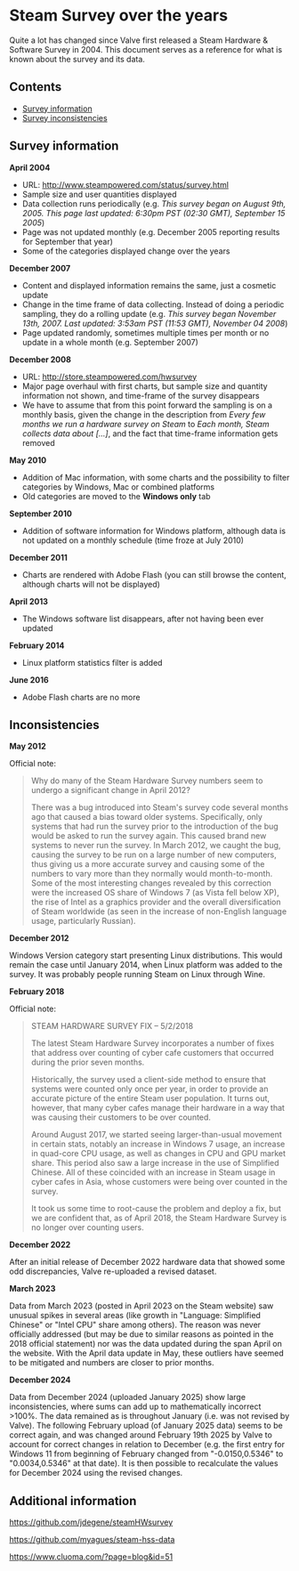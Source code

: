 # Steam Survey over the years

Quite a lot has changed since Valve first released a Steam Hardware & Software Survey in 2004.
This document serves as a reference for what is known about the survey and its data.


## Contents
- [Survey information](#information)
- [Survey inconsistencies](#inconsistencies)

<a name="information"/>

## Survey information

__April 2004__

  - URL: http://www.steampowered.com/status/survey.html
  - Sample size and user quantities displayed
  - Data collection runs periodically (e.g. _This survey began on August 9th, 2005. This page last updated: 6:30pm PST (02:30 GMT), September 15 2005_)
  - Page was not updated monthly (e.g. December 2005 reporting results for September that year)
  - Some of the categories displayed change over the years

__December 2007__

  - Content and displayed information remains the same, just a cosmetic update
  - Change in the time frame of data collecting. Instead of doing a periodic sampling, they do a rolling update (e.g. _This survey began November 13th, 2007. Last updated: 3:53am PST (11:53 GMT), November 04 2008_)
  - Page updated randomly, sometimes multiple times per month or no update in a whole month (e.g. September 2007)

__December 2008__

  - URL: http://store.steampowered.com/hwsurvey
  - Major page overhaul with first charts, but sample size and quantity information not shown, and time-frame of the survey disappears
  - We have to assume that from this point forward the sampling is on a monthly basis, given the change in the description from _Every few months we run a hardware survey on Steam_ to _Each month, Steam collects data about [...]_, and the fact that time-frame information gets removed

__May 2010__

  - Addition of Mac information, with some charts and the possibility to filter categories by Windows, Mac or combined platforms
  - Old categories are moved to the __Windows only__ tab

__September 2010__

  - Addition of software information for Windows platform, although data is not updated on a monthly schedule (time froze at July 2010)

__December 2011__

  - Charts are rendered with Adobe Flash (you can still browse the content, although charts will not be displayed)

__April 2013__

  - The Windows software list disappears, after not having been ever updated

__February 2014__

  - Linux platform statistics filter is added

__June 2016__

  - Adobe Flash charts are no more

<a name="inconsistencies"/>

## Inconsistencies

__May 2012__

Official note:

> Why do many of the Steam Hardware Survey numbers seem to undergo a significant change in April 2012?
>
> There was a bug introduced into Steam's survey code several months ago that caused a bias toward older systems. Specifically, only systems that had run the survey prior to the introduction of the bug would be asked to run the survey again. This caused brand new systems to never run the survey. In March 2012, we caught the bug, causing the survey to be run on a large number of new computers, thus giving us a more accurate survey and causing some of the numbers to vary more than they normally would month-to-month. Some of the most interesting changes revealed by this correction were the increased OS share of Windows 7 (as Vista fell below XP), the rise of Intel as a graphics provider and the overall diversification of Steam worldwide (as seen in the increase of non-English language usage, particularly Russian).

__December 2012__

Windows Version category start presenting Linux distributions. This would remain the case until January 2014, when Linux platform was added to the survey. It was probably people running Steam on Linux through Wine.

__February 2018__

Official note:

> STEAM HARDWARE SURVEY FIX – 5/2/2018
>
> The latest Steam Hardware Survey incorporates a number of fixes that address over counting of cyber cafe customers that occurred during the prior seven months.
>
> Historically, the survey used a client-side method to ensure that systems were counted only once per year, in order to provide an accurate picture of the entire Steam user population. It turns out, however, that many cyber cafes manage their hardware in a way that was causing their customers to be over counted.
>
> Around August 2017, we started seeing larger-than-usual movement in certain stats, notably an increase in Windows 7 usage, an increase in quad-core CPU usage, as well as changes in CPU and GPU market share. This period also saw a large increase in the use of Simplified Chinese. All of these coincided with an increase in Steam usage in cyber cafes in Asia, whose customers were being over counted in the survey.
>
> It took us some time to root-cause the problem and deploy a fix, but we are confident that, as of April 2018, the Steam Hardware Survey is no longer over counting users.

__December 2022__

After an initial release of December 2022 hardware data that showed some odd discrepancies, Valve re-uploaded a revised dataset.

__March 2023__

Data from March 2023 (posted in April 2023 on the Steam website) saw unusual spikes in several areas (like growth in "Language: Simplified Chinese" or "Intel CPU" share among others). The reason was never officially addressed (but may be due to similar reasons as pointed in the 2018 official statement) nor was the data updated during the span April on the website. With the April data update in May, these outliers have seemed to be mitigated and numbers are closer to prior months.

__December 2024__

Data from December 2024 (uploaded January 2025) show large inconsistencies, where sums can add up to mathematically incorrect >100%. The data remained as is throughout January (i.e. was not revised by Valve). The following February upload (of January 2025 data) seems to be correct again, and was changed around February 19th 2025 by Valve to account for correct changes in relation to December (e.g. the first entry for Windows 11 from beginning of February changed from "-0.0150,0.5346" to "0.0034,0.5346" at that date). It is then possible to recalculate the values for December 2024 using the revised changes.

## Additional information

https://github.com/jdegene/steamHWsurvey

https://github.com/myagues/steam-hss-data

https://www.cluoma.com/?page=blog&id=51

